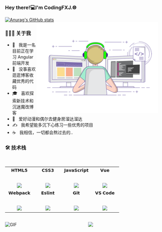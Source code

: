 ### Hey there!💻I'm CodingFXJ.🌐
[![Anurag's GitHub stats](https://github-readme-stats.vercel.app/api?username=CodingFXJ)](https://github.com/anuraghazra/github-readme-stats)
<img align="right" alt="GIF" src="https://raw.githubusercontent.com/devSouvik/devSouvik/master/gif3.gif" width="400"   />




<h3> 👨🏻‍💻 关于我 </h3>

- 🔭 &nbsp; 我是一名目前正在学习 Angular 前端开发
- 🤔 &nbsp; 没事喜欢逛逛博客收藏优秀的代码
- 🎓 &nbsp; 喜欢探索新技术和沉迷魔改博客
- 🌱 &nbsp; 爱好动漫和偶尔去健身房溜达溜达
- ✍️ &nbsp; 我希望能多沉下心练习一些优秀的项目
- ☕ &nbsp; 我相信，一切都会熬过去的.. 


<h3>🛠 技术栈</h3>

<br>
<table >
  <tbody>
    <tr valign="top">
      <td width="25%" align="center">
        <span>𝗛𝗧𝗠𝗟𝟱</span><br><br><br>
        <img height="64px"  src="https://cdn.svgporn.com/logos/html-5.svg">
      </td>
      <td width="25%" align="center">
        <span>𝗖𝗦𝗦𝟯</span><br><br><br>
        <img height="64px" src="https://cdn.svgporn.com/logos/css-3.svg">
      </td>
      <td width="25%" align="center">
        <span>𝗝𝗮𝘃𝗮𝗦𝗰𝗿𝗶𝗽𝘁</span><br><br><br>
        <img height="64px" src="https://cdn.svgporn.com/logos/javascript.svg">
      </td>
      <td width="25%" align="center">
        <span>𝗩𝘂𝗲</span><br><br><br>
        <img height="64px" src="https://cdn.svgporn.com/logos/vue.svg">
      </td>
    </tr>
    <tr valign="top">
      <td width="25%" align="center">
        <span>𝗪𝗲𝗯𝗽𝗮𝗰𝗸</span><br><br><br>
        <img height="64px" src="https://cdn.svgporn.com/logos/webpack.svg">
      </td>
      <td width="25%" align="center">
        <span>𝗘𝘀𝗹𝗶𝗻𝘁</span><br><br><br>
        <img height="64px" src="https://cdn.svgporn.com/logos/eslint.svg">
      </td>
      <td width="25%" align="center">
        <span>𝗚𝗶𝘁</span><br><br><br>
        <img height="64px" src="https://cdn.svgporn.com/logos/git-icon.svg">
      </td>
      <td width="25%" align="center">
        <span>𝗩𝗦 𝗖𝗼𝗱𝗲</span><br><br><br>
        <img height="64px" src="https://cdn.svgporn.com/logos/visual-studio-code.svg">
      </td>
    </tr>
  
  </tbody>
</table>


<br>

<img align="left" alt="GIF" src="https://media.giphy.com/media/MC6eSuC3yypCU/giphy.gif"  />
<img align="right" src="https://media.giphy.com/media/M9gbBd9nbDrOTu1Mqx/giphy.gif" width="230">
<!--
- 💻 &nbsp; HTML | Javascript | CSS | Vue | Java |   
- 🌐 &nbsp;  ElementUI | SCSS | Less | Bootstrap 
- 🛢 &nbsp; MySQL | Linux | Xampp | Eclipse 
- 🔧 &nbsp; VsCode | IDE | HBuilderX  |WebStorm
- 🖥 &nbsp;  Photoshop | Postman | Git
-->


<!--

<img align="center" src="https://github-readme-stats.vercel.app/api?username=CodingFXJ&include_all_commits=true&count_private=true&show_icons=true&line_height=20&title_color=7A7ADB&icon_color=2234AE&text_color=D3D3D3&bg_color=0,000000,130F40" alt="CodingFXJ's Github Stats">

-->






<!--
**CodingFXJ/CodingFXJ** is a ✨ _special_ ✨ repository because its `README.md` (this file) appears on your GitHub profile.

Here are some ideas to get you started:

- 🔭 I’m currently working on ...
- 🌱 I’m currently learning ...
- 👯 I’m looking to collaborate on ...
- 🤔 I’m looking for help with ...
- 💬 Ask me about ...
- 📫 How to reach me: ...
- 😄 Pronouns: ...
- ⚡ Fun fact: ...
-->

